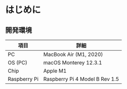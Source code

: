 # はじめに

## 開発環境

| 項目         | 詳細                           |
| ------------ | ------------------------------ |
| PC           | MacBook Air (M1, 2020)         |
| OS (PC)      | macOS Monterey 12.3.1          |
| Chip         | Apple M1                       |
| Raspberry Pi | Raspberry Pi 4 Model B Rev 1.5 |

